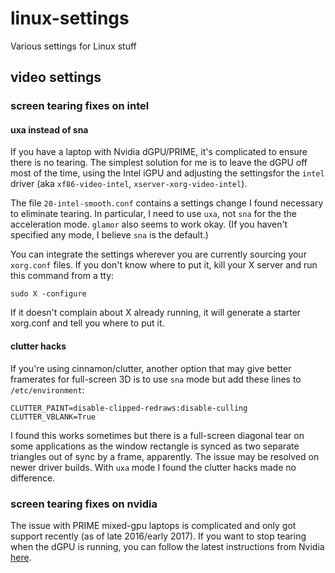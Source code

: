 # linux-settings
Various settings for Linux stuff

## video settings

### screen tearing fixes on intel

#### uxa instead of sna
If you have a laptop with Nvidia dGPU/PRIME, it's complicated to ensure there is no tearing. The simplest solution for me is to leave the dGPU off most of the time, using the Intel iGPU and adjusting the settingsfor the `intel` driver (aka `xf86-video-intel`, `xserver-xorg-video-intel`).

The file `20-intel-smooth.conf` contains a settings change I found necessary to eliminate tearing. In particular, I need to use `uxa`, not `sna` for the the acceleration mode. `glamor` also seems to work okay. (If you haven't specified any mode, I believe `sna` is the default.)

You can integrate the settings wherever you are currently sourcing your `xorg.conf` files. If you don't know where to put it, kill your X server and run this command from a tty:

`sudo X -configure`

If it doesn't complain about X already running, it will generate a starter xorg.conf and tell you where to put it.

#### clutter hacks
If you're using cinnamon/clutter, another option that may give better framerates for full-screen 3D is to use `sna` mode but add these lines to `/etc/environment`:

`CLUTTER_PAINT=disable-clipped-redraws:disable-culling`
`CLUTTER_VBLANK=True`

I found this works sometimes but there is a full-screen diagonal tear on some applications as the window rectangle is synced as two separate triangles out of sync by a frame, apparently. The issue may be resolved on newer driver builds. With `uxa` mode I found the clutter hacks made no difference.

### screen tearing fixes on nvidia
The issue with PRIME mixed-gpu laptops is complicated and only got support recently (as of late 2016/early 2017). If you want to stop tearing when the dGPU is running, you can follow the latest instructions from Nvidia [here](https://devtalk.nvidia.com/default/topic/957814/linux/prime-and-prime-synchronization/).